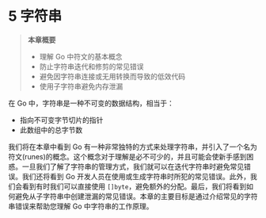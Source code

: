 # 5 字符串

> **本章概要**
> * 理解 Go 中符文的基本概念
> * 防止字符串迭代和修剪的常见错误
> * 避免因字符串连接或无用转换而导致的低效代码
> * 使用子字符串避免内存泄漏

在 Go 中，字符串是一种不可变的数据结构，相当于：

* 指向不可变字节切片的指针
* 此数组中的总字节数

我们将在本章中看到 Go 有一种非常独特的方式来处理字符串，并引入了一个名为符文(runes)的概念。这个概念对于理解是必不可少的，并且可能会使新手感到困惑。一旦我们了解了字符串的管理方式，我们就可以在迭代字符串时避免常见错误。我们还将看到 Go 开发人员在使用或生成字符串时所犯的常见错误。此外，我们会看到有时我们可以直接使用 `[]byte`，避免额外的分配。最后，我们将看到如何避免从子字符串中创建泄漏的常见错误。本章的主要目标是通过介绍常见的字符串错误来帮助您理解 Go 中字符串的工作原理。
